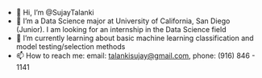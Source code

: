 - 👋 Hi, I’m @SujayTalanki
- 👀 I’m a Data Science major at University of California, San Diego (Junior). I am looking for an internship in the Data Science field
- 🌱 I’m currently learning about basic machine learning classification and model testing/selection methods
- 📫 How to reach me: email: talankisujay@gmail.com, phone: (916) 846 - 1141

<!---
SujayTalanki/SujayTalanki is a ✨ special ✨ repository because its `README.md` (this file) appears on your GitHub profile.
You can click the Preview link to take a look at your changes.
--->

